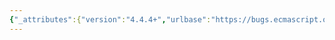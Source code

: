 ```yaml
---
{"_attributes":{"version":"4.4.4+","urlbase":"https://bugs.ecmascript.org/","maintainer":"dherman@mozilla.com"},"bug":{"bug_id":1261,"creation_ts":"2013-03-05 10:56:00 -0800","short_desc":"Arrow functions early errors with rest parameter","delta_ts":"2015-07-10 08:34:22 -0700","product":"Draft for 6th Edition","component":"technical issue","version":"Rev 13: December 21, 2012 Draft","rep_platform":"All","op_sys":"All","bug_status":"RESOLVED","resolution":"FIXED","priority":"Normal","bug_severity":"enhancement","everconfirmed":true,"reporter":{"uid":"arv","name":"Erik Arvidsson"},"assigned_to":{"uid":"allen","name":"Allen Wirfs-Brock"},"cc":["andrebargull","erik.arvidsson"],"long_desc":[{"commentid":3268,"comment_count":0,"who":{"uid":"arv","name":"Erik Arvidsson"},"bug_when":"2013-03-05 10:56:39 -0800","thetext":"It turns out that the following is a SyntaxError\n\n(foo) => { var foo; }\n\nbut \n\n(foo, ...bar) => { var foo; }\n\nisn't\n\nThe reason is that for the first IsSimpleParameterList is true but for the second one it is false.\n\n\"It is a Syntax Error if IsSimpleParameterList of ArrowParameters is true and any element of the BoundNames of ArrowParameters also occurs in the VarDeclaredNames of ConciseBody.\"\n\nThis does not seem to be the expected behavior."},{"commentid":4112,"comment_count":1,"who":{"uid":"andrebargull","name":"André Bargull"},"bug_when":"2013-05-31 02:22:47 -0700","thetext":"Fixed in rev15, close issue?"}]}}
---
```

